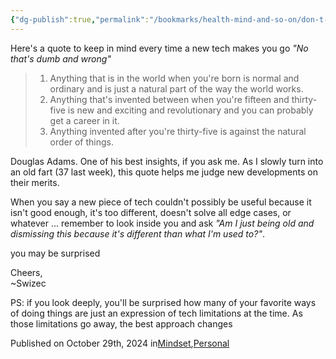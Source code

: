 ```yaml
---
{"dg-publish":true,"permalink":"/bookmarks/health-mind-and-so-on/don-t-judge-tech-because-you-are-old/","tags":["bias","interactions","interesting","internet","mind","societies"]}
---
```



Here's a quote to keep in mind every time a new tech makes you go *"No that's dumb and wrong"*

> 1. Anything that is in the world when you're born is normal and ordinary and is just a natural part of the way the world works.
> 2. Anything that's invented between when you're fifteen and thirty-five is new and exciting and revolutionary and you can probably get a career in it.
> 3. Anything invented after you're thirty-five is against the natural order of things.

Douglas Adams. One of his best insights, if you ask me. As I slowly turn into an old fart (37 last week), this quote helps me judge new developments on their merits.

When you say a new piece of tech couldn't possibly be useful because it isn't good enough, it's too different, doesn't solve all edge cases, or whatever ... remember to look inside you and ask *"Am I just being old and dismissing this because it's different than what I'm used to?"*.

you may be surprised

Cheers,  
~Swizec

PS: if you look deeply, you'll be surprised how many of your favorite ways of doing things are just an expression of tech limitations at the time. As those limitations go away, the best approach changes

Published on October 29th, 2024 in[Mindset](https://swizec.com/categories/mindset/),[Personal](https://swizec.com/categories/personal/)
